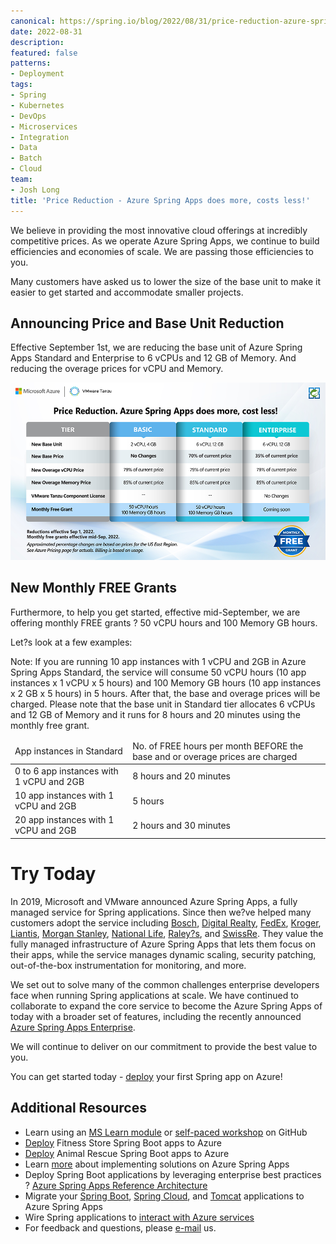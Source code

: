 ```yaml
---
canonical: https://spring.io/blog/2022/08/31/price-reduction-azure-spring-apps-does-more-costs-less
date: 2022-08-31
description: 
featured: false
patterns:
- Deployment
tags:
- Spring
- Kubernetes
- DevOps
- Microservices
- Integration
- Data
- Batch
- Cloud
team:
- Josh Long
title: 'Price Reduction - Azure Spring Apps does more, costs less!'
---
```


<div>
 <p>We believe in providing the most innovative cloud offerings at incredibly competitive prices. As we operate Azure Spring Apps, we continue to build efficiencies and economies of scale. We are passing those efficiencies to you. </p>
 <p>Many customers have asked us to lower the size of the base unit to make it easier to get started and accommodate smaller projects. </p>
 <h2><a href="#announcing-price-and-base-unit-reduction" class="anchor" name="announcing-price-and-base-unit-reduction"></a>Announcing Price and Base Unit Reduction</h2>
 <p>Effective September 1st, we are reducing the base unit of Azure Spring Apps Standard and Enterprise to 6 vCPUs and 12 GB of Memory. And reducing the overage prices for vCPU and Memory. </p>
 <img src="https://github.com/joshlong/blog-images/raw/master/price-reduction-azure-spring-apps-does-more-costs-less/Price-Reductions-Azure-Spring-Apps-Edition-02.png">
 <h2><a href="#new-monthly-free-grants" class="anchor" name="new-monthly-free-grants"></a>New Monthly FREE Grants</h2>
 <p>Furthermore, to help you get started, effective mid-September, we are offering monthly FREE grants ? 50 vCPU hours and 100 Memory GB hours. </p>
 <p>Let?s look at a few examples: </p>
 <p>Note: If you are running 10 app instances with 1 vCPU and 2GB in Azure Spring Apps Standard, the service will consume 50 vCPU hours (10 app instances x 1 vCPU x 5 hours) and 100 Memory GB hours (10 app instances x 2 GB x 5 hours) in 5 hours. After that, the base and overage prices will be charged. Please note that the base unit in Standard tier allocates 6 vCPUs and 12 GB of Memory and it runs for 8 hours and 20 minutes using the monthly free grant. </p>
 <table>
  <thead>
   <tr>
    <td> App instances in Standard </td>
    <td> No. of FREE hours per month BEFORE the base and or overage prices are charged </td>
   </tr>
  </thead>
  <tbody>
   <tr>
    <td>0 to 6 app instances with 1 vCPU and 2GB </td>
    <td>8 hours and 20 minutes </td>
   </tr>
   <tr>
    <td>10 app instances with 1 vCPU and 2GB </td>
    <td>5 hours</td>
   </tr>
   <tr>
    <td>20 app instances with 1 vCPU and 2GB </td>
    <td>2 hours and 30 minutes</td>
   </tr>
  </tbody>
 </table>
 <h1><a href="#try-today" class="anchor" name="try-today"></a>Try Today</h1>
 <p>In 2019, Microsoft and VMware announced Azure Spring Apps, a fully managed service for Spring applications. Since then we?ve helped many customers adopt the service including <a href="https://aka.ms/Bosch.IO">Bosch</a>, <a href="https://aka.ms/DLR">Digital Realty</a>, <a href="https://mybuild.microsoft.com/en-US/sessions/71ed338e-5f85-44d8-a225-6210fdbdd06d?source=sessions">FedEx</a>, <a href="https://www.youtube.com/watch?v=EfgiW6xJseM">Kroger</a>, <a href="https://aka.ms/Liantis">Liantis</a>, <a href="https://youtu.be/wdwjqXTFFZ0">Morgan Stanley</a>, <a href="https://aka.ms/secure-com">National Life</a>, <a href="https://customers.microsoft.com/en-us/story/1388620728739667057-raleys-uses-azure-spring-cloud-to-optimize-scale-and-drive-innovation">Raley?s</a>, and <a href="https://customers.microsoft.com/en-us/story/1358540087031302788-swiss-re-accelerates-java-app-modernization-using-azure-spring-cloud">SwissRe</a>. They value the fully managed infrastructure of Azure Spring Apps that lets them focus on their apps, while the service manages dynamic scaling, security patching, out-of-the-box instrumentation for monitoring, and more.</p>
 <p>We set out to solve many of the common challenges enterprise developers face when running Spring applications at scale. We have continued to collaborate to expand the core service to become the Azure Spring Apps of today with a broader set of features, including the recently announced <a href="https://techcommunity.microsoft.com/t5/apps-on-azure-blog/azure-spring-apps-enterprise-tier-is-now-generally-available/ba-p/3418245">Azure Spring Apps Enterprise</a>.</p>
 <p>We will continue to deliver on our commitment to provide the best value to you.</p>
 <p>You can get started today - <a href="https://docs.microsoft.com/en-us/azure/spring-apps/quickstart?tabs=Azure-CLI&amp;pivots=programming-language-java">deploy</a> your first Spring app on Azure!</p>
 <h2><a href="#additional-resources" class="anchor" name="additional-resources"></a>Additional Resources</h2>
 <ul>
  <li>Learn using an&nbsp;<a href="https://docs.microsoft.com/en-us/learn/modules/azure-spring-cloud-workshop/">MS Learn module</a>&nbsp;or&nbsp;<a href="https://github.com/microsoft/azure-spring-cloud-training">self-paced workshop</a>&nbsp;on GitHub</li>
  <li><a href="https://aka.ms/Fitness-Store">Deploy</a>&nbsp;Fitness Store Spring Boot apps to Azure</li>
  <li><a href="https://aka.ms/Deploy-Spring">Deploy</a>&nbsp;Animal Rescue Spring Boot apps to Azure</li>
  <li>Learn&nbsp;<a href="https://docs.microsoft.com/en-us/azure/spring-cloud/">more</a>&nbsp;about implementing solutions on Azure Spring Apps</li>
  <li>Deploy Spring Boot applications by leveraging enterprise best practices ?&nbsp;<a href="https://docs.microsoft.com/en-us/azure/spring-cloud/reference-architecture">Azure Spring Apps Reference Architecture</a></li>
  <li>Migrate your&nbsp;<a href="https://docs.microsoft.com/en-us/azure/developer/java/migration/migrate-spring-boot-to-azure-spring-cloud">Spring Boot</a>,&nbsp;<a href="https://docs.microsoft.com/en-us/azure/developer/java/migration/migrate-spring-cloud-to-azure-spring-cloud">Spring Cloud</a>,&nbsp;and&nbsp;<a href="https://aka.ms/migrate-tomcat-to-azure-spring-cloud-service">Tomcat</a>&nbsp;applications to Azure Spring Apps</li>
  <li>Wire Spring applications to&nbsp;<a href="https://docs.microsoft.com/en-us/azure/developer/java/spring-framework/">interact with Azure services</a></li>
  <li>For feedback and questions, please&nbsp;<a href="/cdn-cgi/l/email-protection#fabb808f889fa98a8893949db996958f9ed7ae9b9691ba899f888c93999fd4979399889589959c8ed4999597">e-mail</a>&nbsp;us.</li>
 </ul>
</div>

